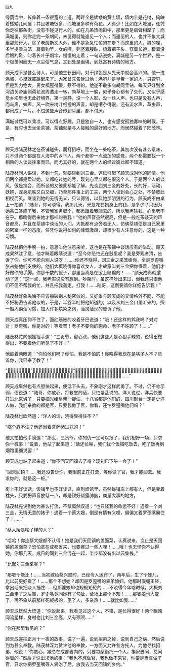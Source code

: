     四九 

   绿荫当中，长伸着一条很宽的土道，两畔全是矮矮的黄土墙，墙内全是花树，掩映着矮矮几间屋；并且坡塘很多，而塘里多种有荷花。人真少！比如在大城里，任凭你走往那条街，没有不碰见行人的，如在几条热闹街中，那里更是肩臂相摩了；而满城里，则你走完一条胡同，未见得就能遇见一个人；而遇见的人，也并不象大城里那般行人，除了老酸斯文人外，谁不是急急忙忙的在走？而这里的人，男的哩，多半提着鸟笼，肩着钓竿，女的哩，则竖着腰肢，梳着把子头，穿着长袍，靸着没后跟的鞋，叼着长叶子烟竿，慢慢的走着；一句话说完，满城是另一个世界，是一个极萧闲而无一点尘俗气息，又到处是画境，到处富有诗情的地方。

   顾天成不是甚么诗人，可是他生长田间，对于绿色是从先天中就会高兴的。他一进满城，心里就震跳起来了。大家曾先告诉过他：满吧儿是皇帝一家的人，只管穷，但是势力绝大，男女都歪得很，惹不得的。他遂不敢多向胡同里钻，每天只好到金河边关帝庙侧荷花池周遭走一转，向草地上一躺，似乎身心都有了交代，又似乎感觉乡坝里也无此好境界，第一是静，没一个人影，没一丝人声。也只是没有人声，而鸟声，蝉声，风一吹来树叶相撞的声音，却是嘈杂得很，还有流水声，草虫声，都闹成了一片。不过这些声音传到耳里，都不讨厌。

   满城诚然可以乘凉，可以得点野趣，只是独自一人，也有感觉孤独寡味的时候。于是，有时也去坐坐茶铺，茶铺就是与人接触的最好的地方。而居然碰着了陆茂林。

   一四

   顾天成陆茂林之在茶铺碰头，而打招呼，而坐在一处吃茶，其初次没有甚么意味，只不过两个都是在人海中的乡下人，两个都带一点流荡的感觉，两个都需要找一个相熟的人谈谈往事而已。而尤其好的，就在两个人的经过彼此都不知道。

   陆茂林同人讲谈，不到十句，就要谈到刘三金。这已引起了顾天成对他的同情。他们两个都是爱过她，又都吃过她的亏，现刻心里又都在恨这个人。于是两个人的谈风，很是投合，而所谈的又彼此都能了解。先谈到刘三金的好处，长的好，活动，妖娆，浑身肌肤又白又细，乃至那件事上的工夫，两个人谈到会心之处，不禁彼此相视而笑。继谈到她的无情无义，只认得钱，以及她那阴狠的行为，顾天成不由桌上一拍道：“陆哥，你可晓得，我那几天，光是花在她身上的钱，是多少？只因为她亲口答应了我，不管我家务啷个，都愿跟着我回去的，所以我再输钱，心里老不在乎。那晓得后来她才那样的丢我！”他的声音虽然很高，但是一般吃茶谈天的声音都高，并且在茶铺中谈话的人们，大抵都有点旁若无人，仿佛茶铺便是自己家里的密室一样的态度，任凭你说得如何的慷慨激昂，却很少有人注意你的，这是一种习惯。

   陆茂林把他手膀一拍，意思叫他注意来听，这也是在茶铺中谈话应有的举动。顾天成果然注了意，他才眯着眼睛说道：“至今你恐怕还在鼓里呢？我是旁观者清，告诉了你，你可不能向别人说呀！……你还不晓得，刘三金之来笼络你，全是罗歪嘴张占魁他们支使的。他们大概晓得你喜欢女人，才故意叫刘三金把你缠着，他们才好做你的手脚。你那千数的银子，那里当真是在宝上赌输的！……”顾天成真就激动了道：“这一点，我老实说没有想到。吵架时，虽这样吵出来过，但我还只恨他们不但不帮我的忙，并且把我轰走，打我！……陆哥，这倒要请你详细告诉我！”

   陆茂林好象失悔不应该揭破别人秘密似的，又好象与顾天成的交情格外不同，不能不把秘密告诉他似的，于是，半吞半吐把他知道的，以及从刘三金口里听来的，照一般人谈话习惯，加入许多烘染之词，活灵活现的告诉了他。

   顾天成真压抑不住了，面红筋胀的咬着牙巴说道：“哦！还这样的鸩我吗？对对对！罗歪嘴，你是对的！等着罢！老子不要你的狗命，老子不姓顾了！……”

   陆茂林忙向他摇摇手道：“三贡爷，留心点，他们这些人是心狠手辣的，说得出做得出，不要着他们听见了不好！”

   他鼓着两眼道：“你怕他们吗？你怕，我是不怕的！你晓得我现在是啥子人不？告诉你，我已奉了教了！”

   “𠳾！你奉了洋教？”他忙眯着眼向四面一溜，才道：“三贡爷，我是为你的好，现在不是正在闹啥子义和团吗？我亲耳听见罗歪嘴他们正商量要趁这时候，打教堂，杀奉教的。你又是他的仇人，他若晓得你也奉了教……”

   顾天成果然也有点胆怯起来，便低下头去，不象刚才这样武勇了。不过，仍不肯示弱，便说道：“陆哥，你放心，打教堂的话，只怕是乱说的。洋人说过，洋兵快要打进北京城了，只要把光绪皇帝一捉住，十八省都是他们的，四川制台一定是史洋人做，我们奉教的都是官，只要我做了官，你看，还怕罗歪嘴他们吗？”

   陆茂林也欣然道：“洋人的话，晓得靠得住不？”

   “啷个靠不住？他还当着菩萨赌过咒的！”

   他又拍拍他手膀道：“那么，三贡爷，你的仇一定可以报了，我们相好一场，只求你一桩事！”说着，他站了起来道：“话还长哩，我们找个饭铺吃饭去，吃了饭再到烟馆里细说罢！”

   顾天成也站了起来道：“你不回天回镇去了吗？现刻已下午一会了！”

   “回天回镇？……我还没告诉你，我眼前正在打流，等你做了官，我才能回去。我求你的，就是这一桩。”

   街上不好谈话，饭铺里也不好谈话，直到烟馆里，虽然每铺床上都有人，但是靠着枕头，只要把声音放低一点，却是顶好倾露肺腑，商量大事的地方。

   陆茂林先说到他为甚么打流，不禁慨然叹道：“也只怪我的命运不好！遇着一个刘三金，无情无意的婊子！遇着一个蔡大嫂，倒是有情有义哩，偏偏又着罗歪嘴霸住了！……”

   “蔡大嫂是啥子样的人？”

   “哈哈！你连蔡大嫂都不认得！她是我们天回镇的盖面菜，认真说来，岂止是天回镇的盖面菜？恐怕拿在成都省来，也要赛过一些人哩！……哦！也无怪你不认得她，你那几天，成日的同刘三金混在一起，半步都没有出过云集栈。”

   “比起刘三金来呢？”

   “那啷个能比！……当初嫁给蔡兴顺时，已经令人迷窍了，两年后，生了个娃儿，比以前更好看了！……那个不想她？却因是罗歪嘴的表弟媳妇，他那时假绷正经，拿出话来把众人挡住……但那婆娘却也规规矩矩的……不晓得今年啥时候，大概刘三金走了之后罢，罗歪嘴竟同她有了勾扯，全场上那个不知！……那婆娘也大变了，再不象从前那样死板板的，见了人，多亲热！……就比如我……”

   顾天成恍然大悟道：“你说起来，我看见过这个人，不错，是长得很好！两个眼睛同流星样，身材也比刘三金高，又有颈项……”

   “你在那里看见的？”

   顾天成遂把正月十一夜的故事，说了一遍，说到招弟之掉，说到自己之病，然后说到为甚么奉教。陆茂林深为赞许他的奉教，一方面又允许各方托人，为他寻找招弟，他说：“你放心，她总在成都省内的。只要每条街托一个人，挨家去问，总问得着的。”然后才说出求他的事：“我也不想做官，我也做不来官，你要是当真做了官，只求你把罗歪嘴等人鸩治了后，放我去当天回镇的乡约。”

